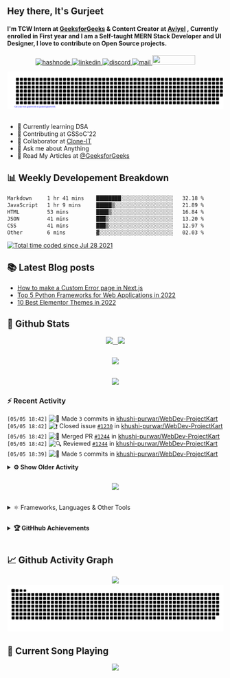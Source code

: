 ## Hey there, It's Gurjeet
#### I'm TCW Intern at [GeeksforGeeks](https://www.geeksforgeeks.org/) & Content Creator at [Aviyel](https://aviyel.com/discussions) , Currently enrolled in First year and I am a Self-taught MERN Stack Developer and UI Designer, I love to contribute on Open Source projects. 

<p align="center">
    <a href="https://gurjeet.hashnode.dev/" target="_blank">
    <img src="https://img.shields.io/badge/@gurjeetsingh-5C87FE?style=for-the-badge&logo=hashnode&logoColor=white" width="130" height="22" alt="hashnode">
    <a href="https://www.linkedin.com/in/gurjeet-singh-virdee-25a476199/" target="_blank">
    <img src="https://img.shields.io/badge/Gurjeet%20Singh%20Virdee-1976D2?style=for-the-badge&logo=linkedin&logoColor=white" width="150" height="22" alt="linkedin">
    <a href="https://discordapp.com/users/916597112882495510" target="_blank">
    <img src="https://img.shields.io/badge/@Guri-5865F2?style=for-the-badge&logo=discord&logoColor=white" width="80" height="22" alt="discord">
    <a href="https://leetcode.com/gurjeetsinghvirdee/" target="_blank">
    <img src="https://img.shields.io/badge/@gurjeetsinghvirdee-FFA116?style=for-the-badge&logo=leetcode&logoColor=white" width="150" height="22" alt="mail">
    <a href = "mailto: gurjeetsinghvirdee@gmail.com" target="_blank"><img src="https://img.shields.io/badge/Say, Hello-D74E43?style=for-the-badge&logo=gmail&logoColor=white" width="100" height="22"></a>
 </p>
 
<p align="center">
    <img src="https://github.com/gurjeetsinghvirdee/gurjeetsinghvirdee/blob/main/gitartwork.svg" />
</p>    
   
 
##         
        
<ul align="left">
  <li> 🏫 Currently learning DSA </li>
  <li> 💜 Contributing at GSSoC'22 </li>
  <li> 🤝 Collaborator at <a href="https://github.com/Rayman-Sodhi/Clone-IT"> Clone-IT </a></li>
  <li> 💬 Ask me about Anything </li>
  <li> 📕 Read My Articles at 
   <a href="https://auth.geeksforgeeks.org/user/gurjeetsinghvirdee/articles" target="_blank">@GeeksforGeeks</a>
 </li>
</ul>  
        
##        
  
## 📊 Weekly Developement Breakdown
  
<!--START_SECTION:waka-->

```text
Markdown     1 hr 41 mins    ████████░░░░░░░░░░░░░░░░░   32.18 %
JavaScript   1 hr 9 mins     █████▒░░░░░░░░░░░░░░░░░░░   21.89 %
HTML         53 mins         ████▒░░░░░░░░░░░░░░░░░░░░   16.84 %
JSON         41 mins         ███▒░░░░░░░░░░░░░░░░░░░░░   13.20 %
CSS          41 mins         ███▒░░░░░░░░░░░░░░░░░░░░░   12.97 %
Other        6 mins          ▓░░░░░░░░░░░░░░░░░░░░░░░░   02.03 %
```

<!--END_SECTION:waka--> 

<a href="https://wakatime.com/@ff7098eb-56b3-4619-bbbb-86aad0fce365"><img src="https://wakatime.com/badge/user/ff7098eb-56b3-4619-bbbb-86aad0fce365.svg?style=for-the-badge" alt="Total time coded since Jul 28 2021" /></a>
  
    
## 📚 Latest Blog posts
<!-- BLOG-POST-LIST:START -->
- [How to make a Custom Error page in Next.js](https://gurjeet.hashnode.dev/how-to-make-a-custom-error-page-in-nextjs)
- [Top 5 Python Frameworks for Web Applications in 2022](https://gurjeet.hashnode.dev/top-5-python-frameworks-for-web-applications-in-2022)
- [10 Best Elementor Themes in 2022](https://gurjeet.hashnode.dev/10-best-elementor-themes-in-2022)
<!-- BLOG-POST-LIST:END -->  
  
##
        
## 💫 Github Stats
        
<div align="center">
 <a href="https://github-readme-streak-stats.herokuapp.com/?user=gurjeetsinghvirdee&theme=synthwave" target="_blank">
   <img width="45%" src="https://github-readme-streak-stats.herokuapp.com/?user=gurjeetsinghvirdee&theme=synthwave" /> &nbsp;
 </a>
    
 <a href="https://github-readme-stats.vercel.app/api?username=gurjeetsinghvirdee&show_icons=true&theme=synthwave&include_all_commits=true" target="_blank">
  <img width="45%" src="https://github-readme-stats.vercel.app/api?username=gurjeetsinghvirdee&show_icons=true&theme=synthwave&include_all_commits=true" />
 </a>
</div>      
  
##
        
<div align="center">
   <a href="https://github-readme-stats.vercel.app/api/top-langs/?username=gurjeetsinghvirdee&layout=compact&hide=html&theme=synthwave" target="_blank">
       <img width="43%" src="https://github-readme-stats.vercel.app/api/top-langs/?username=gurjeetsinghvirdee&layout=compact&&theme=synthwave" />  
   </a> 
</div>   

##        
  
<p align="center">
  <img src="https://github-profile-summary-cards.vercel.app/api/cards/profile-details?username=gurjeetsinghvirdee&theme=dracula&hide_border=true" />
</p>
        
### ⚡ Recent Activity     
        
<!--START_SECTION:activity-->  
`[05/05 18:42]` <img alt="📝" src="https://github.com/cheesits456/github-activity-readme/raw/master/icons/commit.png" align="top" height="18"> Made `3` commits in [khushi-purwar/WebDev-ProjectKart](https://github.com/khushi-purwar/WebDev-ProjectKart)  
`[05/05 18:42]` <img alt="❗️" src="https://github.com/cheesits456/github-activity-readme/raw/master/icons/issue.png" align="top" height="18"> Closed issue [`#1230`](https://github.com//khushi-purwar/WebDev-ProjectKart/issues/1230 'POLL UI ') in [khushi-purwar/WebDev-ProjectKart](https://github.com/khushi-purwar/WebDev-ProjectKart)  
`[05/05 18:42]` <img alt="🎉" src="https://github.com/cheesits456/github-activity-readme/raw/master/icons/merge.png" align="top" height="18"> Merged PR [`#1244`](https://github.com//khushi-purwar/WebDev-ProjectKart/pull/1244 'Poll UI') in [khushi-purwar/WebDev-ProjectKart](https://github.com/khushi-purwar/WebDev-ProjectKart)  
`[05/05 18:42]` <img alt="🔍" src="https://github.com/cheesits456/github-activity-readme/raw/master/icons/review.png" align="top" height="18"> Reviewed [`#1244`](https://github.com//khushi-purwar/WebDev-ProjectKart/pull/1244 'Poll UI') in [khushi-purwar/WebDev-ProjectKart](https://github.com/khushi-purwar/WebDev-ProjectKart)  
`[05/05 18:39]` <img alt="📝" src="https://github.com/cheesits456/github-activity-readme/raw/master/icons/commit.png" align="top" height="18"> Made `5` commits in [khushi-purwar/WebDev-ProjectKart](https://github.com/khushi-purwar/WebDev-ProjectKart)  

<details><summary><b> ⚙️ Show Older Activity</b></summary>

`[05/05 18:39]` <img alt="🎉" src="https://github.com/cheesits456/github-activity-readme/raw/master/icons/merge.png" align="top" height="18"> Merged PR [`#1242`](https://github.com//khushi-purwar/WebDev-ProjectKart/pull/1242 'Issue #1202 resolved: Alarm App') in [khushi-purwar/WebDev-ProjectKart](https://github.com/khushi-purwar/WebDev-ProjectKart)  
`[05/05 18:39]` <img alt="❗️" src="https://github.com/cheesits456/github-activity-readme/raw/master/icons/issue.png" align="top" height="18"> Closed issue [`#1202`](https://github.com//khushi-purwar/WebDev-ProjectKart/issues/1202 'Making Alarm app') in [khushi-purwar/WebDev-ProjectKart](https://github.com/khushi-purwar/WebDev-ProjectKart)  
`[05/05 18:37]` <img alt="🔍" src="https://github.com/cheesits456/github-activity-readme/raw/master/icons/review.png" align="top" height="18"> Reviewed [`#1242`](https://github.com//khushi-purwar/WebDev-ProjectKart/pull/1242 'Issue #1202 resolved: Alarm App') in [khushi-purwar/WebDev-ProjectKart](https://github.com/khushi-purwar/WebDev-ProjectKart)  
`[05/05 18:36]` <img alt="🗣" src="https://github.com/cheesits456/github-activity-readme/raw/master/icons/comment.png" align="top" height="18"> Commented on [`#1243`](https://github.com//khushi-purwar/WebDev-ProjectKart/issues/1243 'AI face detection') in [khushi-purwar/WebDev-ProjectKart](https://github.com/khushi-purwar/WebDev-ProjectKart)  
`[05/05 18:19]` <img alt="🗣" src="https://github.com/cheesits456/github-activity-readme/raw/master/icons/comment.png" align="top" height="18"> Commented on [`#224`](https://github.com//Rayman-Sodhi/Clone-IT/issues/224 'Add 2048 game') in [Rayman-Sodhi/Clone-IT](https://github.com/Rayman-Sodhi/Clone-IT)  
`[05/05 17:47]` <img alt="🗣" src="https://github.com/cheesits456/github-activity-readme/raw/master/icons/comment.png" align="top" height="18"> Commented on [`#273`](https://github.com//surajm-333/Ace-The-FrontEnd/issues/273 'Add 2048 game') in [surajm-333/Ace-The-FrontEnd](https://github.com/surajm-333/Ace-The-FrontEnd)  
`[05/05 17:44]` <img alt="🗣" src="https://github.com/cheesits456/github-activity-readme/raw/master/icons/comment.png" align="top" height="18"> Commented on [`#917`](https://github.com//khushi-purwar/WebDev-ProjectKart/issues/917 'Add Whatsapp Clone') in [khushi-purwar/WebDev-ProjectKart](https://github.com/khushi-purwar/WebDev-ProjectKart)  
`[05/05 17:36]` <img alt="❗️" src="https://github.com/cheesits456/github-activity-readme/raw/master/icons/issue.png" align="top" height="18"> Closed issue [`#1241`](https://github.com//khushi-purwar/WebDev-ProjectKart/issues/1241 'GITHUB CLONE') in [khushi-purwar/WebDev-ProjectKart](https://github.com/khushi-purwar/WebDev-ProjectKart)  
`[05/05 17:36]` <img alt="🗣" src="https://github.com/cheesits456/github-activity-readme/raw/master/icons/comment.png" align="top" height="18"> Commented on [`#1241`](https://github.com//khushi-purwar/WebDev-ProjectKart/issues/1241 'GITHUB CLONE') in [khushi-purwar/WebDev-ProjectKart](https://github.com/khushi-purwar/WebDev-ProjectKart)  
`[05/05 17:34]` <img alt="🗣" src="https://github.com/cheesits456/github-activity-readme/raw/master/icons/comment.png" align="top" height="18"> Commented on [`#1237`](https://github.com//khushi-purwar/WebDev-ProjectKart/issues/1237 'Netflix Clone') in [khushi-purwar/WebDev-ProjectKart](https://github.com/khushi-purwar/WebDev-ProjectKart)  
`[05/05 17:31]` <img alt="🗣" src="https://github.com/cheesits456/github-activity-readme/raw/master/icons/comment.png" align="top" height="18"> Commented on [`#1239`](https://github.com//khushi-purwar/WebDev-ProjectKart/issues/1239 'To Do App') in [khushi-purwar/WebDev-ProjectKart](https://github.com/khushi-purwar/WebDev-ProjectKart)  
`[05/05 17:30]` <img alt="❗️" src="https://github.com/cheesits456/github-activity-readme/raw/master/icons/issue.png" align="top" height="18"> Closed issue [`#453`](https://github.com//khushi-purwar/WebDev-ProjectKart/issues/453 'Add an To-Do App') in [khushi-purwar/WebDev-ProjectKart](https://github.com/khushi-purwar/WebDev-ProjectKart)  
`[05/05 17:30]` <img alt="🎉" src="https://github.com/cheesits456/github-activity-readme/raw/master/icons/merge.png" align="top" height="18"> Merged PR [`#1239`](https://github.com//khushi-purwar/WebDev-ProjectKart/pull/1239 'To Do App') in [khushi-purwar/WebDev-ProjectKart](https://github.com/khushi-purwar/WebDev-ProjectKart)  
`[05/05 17:30]` <img alt="📝" src="https://github.com/cheesits456/github-activity-readme/raw/master/icons/commit.png" align="top" height="18"> Made `6` commits in [khushi-purwar/WebDev-ProjectKart](https://github.com/khushi-purwar/WebDev-ProjectKart)  
`[05/05 17:25]` <img alt="🔍" src="https://github.com/cheesits456/github-activity-readme/raw/master/icons/review.png" align="top" height="18"> Reviewed [`#1239`](https://github.com//khushi-purwar/WebDev-ProjectKart/pull/1239 'To Do App') in [khushi-purwar/WebDev-ProjectKart](https://github.com/khushi-purwar/WebDev-ProjectKart)  
`[05/05 17:17]` <img alt="🗣" src="https://github.com/cheesits456/github-activity-readme/raw/master/icons/comment.png" align="top" height="18"> Commented on [`#14`](https://github.com//KaizenGirl1111/GSGrihSangini/issues/14 'Host and integrate a chatbot to the current home page ') in [KaizenGirl1111/GSGrihSangini](https://github.com/KaizenGirl1111/GSGrihSangini)  
`[05/05 17:03]` <img alt="📝" src="https://github.com/cheesits456/github-activity-readme/raw/master/icons/commit.png" align="top" height="18"> Made `2` commits in [khushi-purwar/WebDev-ProjectKart](https://github.com/khushi-purwar/WebDev-ProjectKart)  
`[05/05 17:03]` <img alt="🎉" src="https://github.com/cheesits456/github-activity-readme/raw/master/icons/merge.png" align="top" height="18"> Merged PR [`#1240`](https://github.com//khushi-purwar/WebDev-ProjectKart/pull/1240 'portfolio template 2.0') in [khushi-purwar/WebDev-ProjectKart](https://github.com/khushi-purwar/WebDev-ProjectKart)  
`[05/05 17:02]` <img alt="🔍" src="https://github.com/cheesits456/github-activity-readme/raw/master/icons/review.png" align="top" height="18"> Reviewed [`#1240`](https://github.com//khushi-purwar/WebDev-ProjectKart/pull/1240 'portfolio template 2.0') in [khushi-purwar/WebDev-ProjectKart](https://github.com/khushi-purwar/WebDev-ProjectKart)  
`[05/05 16:59]` <img alt="🔍" src="https://github.com/cheesits456/github-activity-readme/raw/master/icons/review.png" align="top" height="18"> Reviewed [`#1239`](https://github.com//khushi-purwar/WebDev-ProjectKart/pull/1239 'To Do App') in [khushi-purwar/WebDev-ProjectKart](https://github.com/khushi-purwar/WebDev-ProjectKart)  
`[05/05 16:46]` <img alt="📝" src="https://github.com/cheesits456/github-activity-readme/raw/master/icons/commit.png" align="top" height="18"> Made `5` commits in [khushi-purwar/WebDev-ProjectKart](https://github.com/khushi-purwar/WebDev-ProjectKart)  
`[05/05 16:46]` <img alt="🎉" src="https://github.com/cheesits456/github-activity-readme/raw/master/icons/merge.png" align="top" height="18"> Merged PR [`#1238`](https://github.com//khushi-purwar/WebDev-ProjectKart/pull/1238 'Added String Anagram Checker') in [khushi-purwar/WebDev-ProjectKart](https://github.com/khushi-purwar/WebDev-ProjectKart)  
`[05/05 16:46]` <img alt="❗️" src="https://github.com/cheesits456/github-activity-readme/raw/master/icons/issue.png" align="top" height="18"> Closed issue [`#993`](https://github.com//khushi-purwar/WebDev-ProjectKart/issues/993 'Adding String Anagram Checker') in [khushi-purwar/WebDev-ProjectKart](https://github.com/khushi-purwar/WebDev-ProjectKart)  
`[05/05 16:45]` <img alt="🔍" src="https://github.com/cheesits456/github-activity-readme/raw/master/icons/review.png" align="top" height="18"> Reviewed [`#1238`](https://github.com//khushi-purwar/WebDev-ProjectKart/pull/1238 'Added String Anagram Checker') in [khushi-purwar/WebDev-ProjectKart](https://github.com/khushi-purwar/WebDev-ProjectKart)  
`[05/05 16:43]` <img alt="❗️" src="https://github.com/cheesits456/github-activity-readme/raw/master/icons/issue.png" align="top" height="18"> Closed issue [`#1233`](https://github.com//khushi-purwar/WebDev-ProjectKart/issues/1233 'VegeShop website') in [khushi-purwar/WebDev-ProjectKart](https://github.com/khushi-purwar/WebDev-ProjectKart)  
`[05/05 16:43]` <img alt="🎉" src="https://github.com/cheesits456/github-activity-readme/raw/master/icons/merge.png" align="top" height="18"> Merged PR [`#1236`](https://github.com//khushi-purwar/WebDev-ProjectKart/pull/1236 'vege shop web using react js') in [khushi-purwar/WebDev-ProjectKart](https://github.com/khushi-purwar/WebDev-ProjectKart)  
`[05/05 16:43]` <img alt="📝" src="https://github.com/cheesits456/github-activity-readme/raw/master/icons/commit.png" align="top" height="18"> Made `2` commits in [khushi-purwar/WebDev-ProjectKart](https://github.com/khushi-purwar/WebDev-ProjectKart)  
`[05/05 16:42]` <img alt="🔍" src="https://github.com/cheesits456/github-activity-readme/raw/master/icons/review.png" align="top" height="18"> Reviewed [`#1236`](https://github.com//khushi-purwar/WebDev-ProjectKart/pull/1236 'vege shop web using react js') in [khushi-purwar/WebDev-ProjectKart](https://github.com/khushi-purwar/WebDev-ProjectKart)  
`[05/05 16:42]` <img alt="❗️" src="https://github.com/cheesits456/github-activity-readme/raw/master/icons/issue.png" align="top" height="18"> Closed issue [`#1138`](https://github.com//khushi-purwar/WebDev-ProjectKart/issues/1138 'Notes App') in [khushi-purwar/WebDev-ProjectKart](https://github.com/khushi-purwar/WebDev-ProjectKart)  
`[05/05 16:41]` <img alt="🎉" src="https://github.com/cheesits456/github-activity-readme/raw/master/icons/merge.png" align="top" height="18"> Merged PR [`#1231`](https://github.com//khushi-purwar/WebDev-ProjectKart/pull/1231 'Advanced Notes App') in [khushi-purwar/WebDev-ProjectKart](https://github.com/khushi-purwar/WebDev-ProjectKart)  
`[05/05 16:41]` <img alt="📝" src="https://github.com/cheesits456/github-activity-readme/raw/master/icons/commit.png" align="top" height="18"> Made `3` commits in [khushi-purwar/WebDev-ProjectKart](https://github.com/khushi-purwar/WebDev-ProjectKart)  
`[05/05 16:41]` <img alt="🔍" src="https://github.com/cheesits456/github-activity-readme/raw/master/icons/review.png" align="top" height="18"> Reviewed [`#1231`](https://github.com//khushi-purwar/WebDev-ProjectKart/pull/1231 'Advanced Notes App') in [khushi-purwar/WebDev-ProjectKart](https://github.com/khushi-purwar/WebDev-ProjectKart)  
`[05/05 16:40]` <img alt="❗️" src="https://github.com/cheesits456/github-activity-readme/raw/master/icons/issue.png" align="top" height="18"> Closed issue [`#1142`](https://github.com//khushi-purwar/WebDev-ProjectKart/issues/1142 'Card Game') in [khushi-purwar/WebDev-ProjectKart](https://github.com/khushi-purwar/WebDev-ProjectKart)  
`[05/05 16:40]` <img alt="🎉" src="https://github.com/cheesits456/github-activity-readme/raw/master/icons/merge.png" align="top" height="18"> Merged PR [`#1229`](https://github.com//khushi-purwar/WebDev-ProjectKart/pull/1229 'Card Game') in [khushi-purwar/WebDev-ProjectKart](https://github.com/khushi-purwar/WebDev-ProjectKart)  
`[05/05 16:40]` <img alt="📝" src="https://github.com/cheesits456/github-activity-readme/raw/master/icons/commit.png" align="top" height="18"> Made `3` commits in [khushi-purwar/WebDev-ProjectKart](https://github.com/khushi-purwar/WebDev-ProjectKart)  
`[05/05 16:40]` <img alt="🔍" src="https://github.com/cheesits456/github-activity-readme/raw/master/icons/review.png" align="top" height="18"> Reviewed [`#1229`](https://github.com//khushi-purwar/WebDev-ProjectKart/pull/1229 'Card Game') in [khushi-purwar/WebDev-ProjectKart](https://github.com/khushi-purwar/WebDev-ProjectKart)  
`[05/05 16:36]` <img alt="🗣" src="https://github.com/cheesits456/github-activity-readme/raw/master/icons/comment.png" align="top" height="18"> Commented on [`#1235`](https://github.com//khushi-purwar/WebDev-ProjectKart/issues/1235 'Netflix Clone') in [khushi-purwar/WebDev-ProjectKart](https://github.com/khushi-purwar/WebDev-ProjectKart)  
`[05/05 16:30]` <img alt="📝" src="https://github.com/cheesits456/github-activity-readme/raw/master/icons/commit.png" align="top" height="18"> Made `1` commit in [gurjeetsinghvirdee/WebDev-ProjectKart](https://github.com/gurjeetsinghvirdee/WebDev-ProjectKart)  
`[05/05 16:28]` <img alt="✅" src="https://github.com/cheesits456/github-activity-readme/raw/master/icons/pr-open.png" align="top" height="18"> Opened PR [`#1237`](https://github.com//khushi-purwar/WebDev-ProjectKart/pull/1237 'Netflix Clone') in [khushi-purwar/WebDev-ProjectKart](https://github.com/khushi-purwar/WebDev-ProjectKart)  
`[05/05 16:24]` <img alt="🗣" src="https://github.com/cheesits456/github-activity-readme/raw/master/icons/comment.png" align="top" height="18"> Commented on [`#1235`](https://github.com//khushi-purwar/WebDev-ProjectKart/issues/1235 'Netflix Clone') in [khushi-purwar/WebDev-ProjectKart](https://github.com/khushi-purwar/WebDev-ProjectKart)  
`[05/05 16:16]` <img alt="📝" src="https://github.com/cheesits456/github-activity-readme/raw/master/icons/commit.png" align="top" height="18"> Made `2` commits in [Rayman-Sodhi/Clone-IT](https://github.com/Rayman-Sodhi/Clone-IT)  
`[05/05 16:16]` <img alt="🎉" src="https://github.com/cheesits456/github-activity-readme/raw/master/icons/merge.png" align="top" height="18"> Merged PR [`#440`](https://github.com//Rayman-Sodhi/Clone-IT/pull/440 'Wordle description changed') in [Rayman-Sodhi/Clone-IT](https://github.com/Rayman-Sodhi/Clone-IT)  
`[05/05 16:16]` <img alt="❗️" src="https://github.com/cheesits456/github-activity-readme/raw/master/icons/issue.png" align="top" height="18"> Closed issue [`#439`](https://github.com//Rayman-Sodhi/Clone-IT/issues/439 'Wrong description of Wordle Clone ') in [Rayman-Sodhi/Clone-IT](https://github.com/Rayman-Sodhi/Clone-IT)  
`[05/05 16:16]` <img alt="🔍" src="https://github.com/cheesits456/github-activity-readme/raw/master/icons/review.png" align="top" height="18"> Reviewed [`#440`](https://github.com//Rayman-Sodhi/Clone-IT/pull/440 'Wordle description changed') in [Rayman-Sodhi/Clone-IT](https://github.com/Rayman-Sodhi/Clone-IT)  
`[05/05 16:10]` <img alt="📂" src="https://github.com/cheesits456/github-activity-readme/raw/master/icons/create-branch.png" align="top" height="18"> Created branch [`flix`](https://github.com/gurjeetsinghvirdee/WebDev-ProjectKart/tree/flix) in [gurjeetsinghvirdee/WebDev-ProjectKart](https://github.com/gurjeetsinghvirdee/WebDev-ProjectKart)  
`[05/05 16:04]` <img alt="📝" src="https://github.com/cheesits456/github-activity-readme/raw/master/icons/commit.png" align="top" height="18"> Made `3` commits in [gurjeetsinghvirdee/WebDev-ProjectKart](https://github.com/gurjeetsinghvirdee/WebDev-ProjectKart)  
`[05/05 16:00]` <img alt="❗️" src="https://github.com/cheesits456/github-activity-readme/raw/master/icons/issue.png" align="top" height="18"> Closed issue [`#1219`](https://github.com//khushi-purwar/WebDev-ProjectKart/issues/1219 'Quizz app using react js and api') in [khushi-purwar/WebDev-ProjectKart](https://github.com/khushi-purwar/WebDev-ProjectKart)  
`[05/05 16:00]` <img alt="📝" src="https://github.com/cheesits456/github-activity-readme/raw/master/icons/commit.png" align="top" height="18"> Made `3` commits in [khushi-purwar/WebDev-ProjectKart](https://github.com/khushi-purwar/WebDev-ProjectKart)  
`[05/05 16:00]` <img alt="🎉" src="https://github.com/cheesits456/github-activity-readme/raw/master/icons/merge.png" align="top" height="18"> Merged PR [`#1226`](https://github.com//khushi-purwar/WebDev-ProjectKart/pull/1226 'quiz app using reactjs and trivi api') in [khushi-purwar/WebDev-ProjectKart](https://github.com/khushi-purwar/WebDev-ProjectKart)  
`[05/05 15:59]` <img alt="🔍" src="https://github.com/cheesits456/github-activity-readme/raw/master/icons/review.png" align="top" height="18"> Reviewed [`#1226`](https://github.com//khushi-purwar/WebDev-ProjectKart/pull/1226 'quiz app using reactjs and trivi api') in [khushi-purwar/WebDev-ProjectKart](https://github.com/khushi-purwar/WebDev-ProjectKart)  
`[05/05 15:58]` <img alt="❗️" src="https://github.com/cheesits456/github-activity-readme/raw/master/icons/issue.png" align="top" height="18"> Opened issue [`#1235`](https://github.com//khushi-purwar/WebDev-ProjectKart/issues/1235 'Netflix Clone') in [khushi-purwar/WebDev-ProjectKart](https://github.com/khushi-purwar/WebDev-ProjectKart)  
`[05/05 15:51]` <img alt="📝" src="https://github.com/cheesits456/github-activity-readme/raw/master/icons/commit.png" align="top" height="18"> Made `39` commits in [gurjeetsinghvirdee/WebDev-ProjectKart](https://github.com/gurjeetsinghvirdee/WebDev-ProjectKart)  
`[05/05 15:49]` <img alt="🗣" src="https://github.com/cheesits456/github-activity-readme/raw/master/icons/comment.png" align="top" height="18"> Commented on [`#1230`](https://github.com//khushi-purwar/WebDev-ProjectKart/issues/1230 'POLL UI ') in [khushi-purwar/WebDev-ProjectKart](https://github.com/khushi-purwar/WebDev-ProjectKart)  
`[05/05 15:48]` <img alt="🗣" src="https://github.com/cheesits456/github-activity-readme/raw/master/icons/comment.png" align="top" height="18"> Commented on [`#1226`](https://github.com//khushi-purwar/WebDev-ProjectKart/issues/1226 'quiz app using reactjs and trivi api') in [khushi-purwar/WebDev-ProjectKart](https://github.com/khushi-purwar/WebDev-ProjectKart)  
`[05/05 15:45]` <img alt="🗣" src="https://github.com/cheesits456/github-activity-readme/raw/master/icons/comment.png" align="top" height="18"> Commented on [`#1226`](https://github.com//khushi-purwar/WebDev-ProjectKart/issues/1226 'quiz app using reactjs and trivi api') in [khushi-purwar/WebDev-ProjectKart](https://github.com/khushi-purwar/WebDev-ProjectKart)  
`[05/05 15:40]` <img alt="🔍" src="https://github.com/cheesits456/github-activity-readme/raw/master/icons/review.png" align="top" height="18"> Reviewed [`#1224`](https://github.com//khushi-purwar/WebDev-ProjectKart/pull/1224 'Added Virtual Keyboard ') in [khushi-purwar/WebDev-ProjectKart](https://github.com/khushi-purwar/WebDev-ProjectKart)  
`[05/05 15:38]` <img alt="🔍" src="https://github.com/cheesits456/github-activity-readme/raw/master/icons/review.png" align="top" height="18"> Reviewed [`#1226`](https://github.com//khushi-purwar/WebDev-ProjectKart/pull/1226 'quiz app using reactjs and trivi api') in [khushi-purwar/WebDev-ProjectKart](https://github.com/khushi-purwar/WebDev-ProjectKart)  
`[05/05 07:56]` <img alt="🍴" src="https://github.com/cheesits456/github-activity-readme/raw/master/icons/fork.png" align="top" height="18"> Forked [girlscript/gssoc-website-new](https://github.com/girlscript/gssoc-website-new) to [gurjeetsinghvirdee/gssoc-website-new](https://github.com/gurjeetsinghvirdee/gssoc-website-new)  
`[05/05 07:53]` <img alt="📝" src="https://github.com/cheesits456/github-activity-readme/raw/master/icons/commit.png" align="top" height="18"> Made `2` commits in [Rayman-Sodhi/Clone-IT](https://github.com/Rayman-Sodhi/Clone-IT)  
`[05/05 07:53]` <img alt="🎉" src="https://github.com/cheesits456/github-activity-readme/raw/master/icons/merge.png" align="top" height="18"> Merged PR [`#437`](https://github.com//Rayman-Sodhi/Clone-IT/pull/437 'CNN clone') in [Rayman-Sodhi/Clone-IT](https://github.com/Rayman-Sodhi/Clone-IT)  
`[05/05 07:53]` <img alt="🔍" src="https://github.com/cheesits456/github-activity-readme/raw/master/icons/review.png" align="top" height="18"> Reviewed [`#437`](https://github.com//Rayman-Sodhi/Clone-IT/pull/437 'CNN clone') in [Rayman-Sodhi/Clone-IT](https://github.com/Rayman-Sodhi/Clone-IT)  
`[05/05 07:50]` <img alt="📝" src="https://github.com/cheesits456/github-activity-readme/raw/master/icons/commit.png" align="top" height="18"> Made `1000` commits in [gurjeetsinghvirdee/GitHubGraduation-2022](https://github.com/gurjeetsinghvirdee/GitHubGraduation-2022)  
`[05/05 06:26]` <img alt="❗️" src="https://github.com/cheesits456/github-activity-readme/raw/master/icons/issue.png" align="top" height="18"> Closed issue [`#457`](https://github.com//khushi-purwar/WebDev-ProjectKart/issues/457 'Create BBC News Clone') in [khushi-purwar/WebDev-ProjectKart](https://github.com/khushi-purwar/WebDev-ProjectKart)  
`[05/05 06:26]` <img alt="❗️" src="https://github.com/cheesits456/github-activity-readme/raw/master/icons/issue.png" align="top" height="18"> Closed issue [`#531`](https://github.com//khushi-purwar/WebDev-ProjectKart/issues/531 'I want to add a personal portfolio website using reactjs') in [khushi-purwar/WebDev-ProjectKart](https://github.com/khushi-purwar/WebDev-ProjectKart)  
`[05/05 06:26]` <img alt="❗️" src="https://github.com/cheesits456/github-activity-readme/raw/master/icons/issue.png" align="top" height="18"> Closed issue [`#604`](https://github.com//khushi-purwar/WebDev-ProjectKart/issues/604 'Adding a Parallax Webpage') in [khushi-purwar/WebDev-ProjectKart](https://github.com/khushi-purwar/WebDev-ProjectKart)  
`[05/05 06:26]` <img alt="❗️" src="https://github.com/cheesits456/github-activity-readme/raw/master/icons/issue.png" align="top" height="18"> Closed issue [`#653`](https://github.com//khushi-purwar/WebDev-ProjectKart/issues/653 'Add Personal portfolio website using reactjs') in [khushi-purwar/WebDev-ProjectKart](https://github.com/khushi-purwar/WebDev-ProjectKart)  
`[05/05 06:26]` <img alt="❗️" src="https://github.com/cheesits456/github-activity-readme/raw/master/icons/issue.png" align="top" height="18"> Closed issue [`#668`](https://github.com//khushi-purwar/WebDev-ProjectKart/issues/668 'Adding Chrome T-Rex Game') in [khushi-purwar/WebDev-ProjectKart](https://github.com/khushi-purwar/WebDev-ProjectKart)  
`[05/05 06:26]` <img alt="❗️" src="https://github.com/cheesits456/github-activity-readme/raw/master/icons/issue.png" align="top" height="18"> Closed issue [`#691`](https://github.com//khushi-purwar/WebDev-ProjectKart/issues/691 'Adding an Arrow Swipe Game') in [khushi-purwar/WebDev-ProjectKart](https://github.com/khushi-purwar/WebDev-ProjectKart)  
`[05/05 06:25]` <img alt="❗️" src="https://github.com/cheesits456/github-activity-readme/raw/master/icons/issue.png" align="top" height="18"> Closed issue [`#705`](https://github.com//khushi-purwar/WebDev-ProjectKart/issues/705 'Adding Airbnb Website Clone') in [khushi-purwar/WebDev-ProjectKart](https://github.com/khushi-purwar/WebDev-ProjectKart)  
`[05/05 06:25]` <img alt="❗️" src="https://github.com/cheesits456/github-activity-readme/raw/master/icons/issue.png" align="top" height="18"> Closed issue [`#243`](https://github.com//khushi-purwar/WebDev-ProjectKart/issues/243 'Flappy bird game') in [khushi-purwar/WebDev-ProjectKart](https://github.com/khushi-purwar/WebDev-ProjectKart)  
`[05/05 06:25]` <img alt="❗️" src="https://github.com/cheesits456/github-activity-readme/raw/master/icons/issue.png" align="top" height="18"> Closed issue [`#235`](https://github.com//khushi-purwar/WebDev-ProjectKart/issues/235 'The link to repo is broken') in [khushi-purwar/WebDev-ProjectKart](https://github.com/khushi-purwar/WebDev-ProjectKart)  
`[05/05 06:25]` <img alt="❗️" src="https://github.com/cheesits456/github-activity-readme/raw/master/icons/issue.png" align="top" height="18"> Closed issue [`#222`](https://github.com//khushi-purwar/WebDev-ProjectKart/issues/222 'Create the Simon game.') in [khushi-purwar/WebDev-ProjectKart](https://github.com/khushi-purwar/WebDev-ProjectKart)  
`[05/05 06:25]` <img alt="❗️" src="https://github.com/cheesits456/github-activity-readme/raw/master/icons/issue.png" align="top" height="18"> Closed issue [`#220`](https://github.com//khushi-purwar/WebDev-ProjectKart/issues/220 'Testing Issue for Github Actions test') in [khushi-purwar/WebDev-ProjectKart](https://github.com/khushi-purwar/WebDev-ProjectKart)  
`[05/05 06:25]` <img alt="❗️" src="https://github.com/cheesits456/github-activity-readme/raw/master/icons/issue.png" align="top" height="18"> Closed issue [`#214`](https://github.com//khushi-purwar/WebDev-ProjectKart/issues/214 'Improve the UI of calculator') in [khushi-purwar/WebDev-ProjectKart](https://github.com/khushi-purwar/WebDev-ProjectKart)  
`[05/05 06:24]` <img alt="❗️" src="https://github.com/cheesits456/github-activity-readme/raw/master/icons/issue.png" align="top" height="18"> Closed issue [`#1168`](https://github.com//khushi-purwar/WebDev-ProjectKart/issues/1168 'Adding search bar to website') in [khushi-purwar/WebDev-ProjectKart](https://github.com/khushi-purwar/WebDev-ProjectKart)  
`[05/05 06:19]` <img alt="📝" src="https://github.com/cheesits456/github-activity-readme/raw/master/icons/commit.png" align="top" height="18"> Made `2` commits in [khushi-purwar/WebDev-ProjectKart](https://github.com/khushi-purwar/WebDev-ProjectKart)  
`[05/05 06:19]` <img alt="🎉" src="https://github.com/cheesits456/github-activity-readme/raw/master/icons/merge.png" align="top" height="18"> Merged PR [`#1220`](https://github.com//khushi-purwar/WebDev-ProjectKart/pull/1220 'feat: relaxation app added') in [khushi-purwar/WebDev-ProjectKart](https://github.com/khushi-purwar/WebDev-ProjectKart)  
`[05/05 06:19]` <img alt="❗️" src="https://github.com/cheesits456/github-activity-readme/raw/master/icons/issue.png" align="top" height="18"> Closed issue [`#1038`](https://github.com//khushi-purwar/WebDev-ProjectKart/issues/1038 'Relaxation app') in [khushi-purwar/WebDev-ProjectKart](https://github.com/khushi-purwar/WebDev-ProjectKart)  
`[05/05 06:19]` <img alt="🔍" src="https://github.com/cheesits456/github-activity-readme/raw/master/icons/review.png" align="top" height="18"> Reviewed [`#1220`](https://github.com//khushi-purwar/WebDev-ProjectKart/pull/1220 'feat: relaxation app added') in [khushi-purwar/WebDev-ProjectKart](https://github.com/khushi-purwar/WebDev-ProjectKart)  
`[05/04 20:42]` <img alt="📝" src="https://github.com/cheesits456/github-activity-readme/raw/master/icons/commit.png" align="top" height="18"> Made `9` commits in [khushi-purwar/WebDev-ProjectKart](https://github.com/khushi-purwar/WebDev-ProjectKart)  
`[05/04 20:42]` <img alt="❗️" src="https://github.com/cheesits456/github-activity-readme/raw/master/icons/issue.png" align="top" height="18"> Closed issue [`#843`](https://github.com//khushi-purwar/WebDev-ProjectKart/issues/843 'Bakery Site') in [khushi-purwar/WebDev-ProjectKart](https://github.com/khushi-purwar/WebDev-ProjectKart)  
`[05/04 20:42]` <img alt="🎉" src="https://github.com/cheesits456/github-activity-readme/raw/master/icons/merge.png" align="top" height="18"> Merged PR [`#1213`](https://github.com//khushi-purwar/WebDev-ProjectKart/pull/1213 'Bakery Site') in [khushi-purwar/WebDev-ProjectKart](https://github.com/khushi-purwar/WebDev-ProjectKart)  
`[05/04 20:38]` <img alt="📝" src="https://github.com/cheesits456/github-activity-readme/raw/master/icons/commit.png" align="top" height="18"> Made `5` commits in [khushi-purwar/WebDev-ProjectKart](https://github.com/khushi-purwar/WebDev-ProjectKart)  
`[05/04 20:38]` <img alt="❗️" src="https://github.com/cheesits456/github-activity-readme/raw/master/icons/issue.png" align="top" height="18"> Closed issue [`#1146`](https://github.com//khushi-purwar/WebDev-ProjectKart/issues/1146 'Want to Improve the ui of breakout game') in [khushi-purwar/WebDev-ProjectKart](https://github.com/khushi-purwar/WebDev-ProjectKart)  
`[05/04 20:38]` <img alt="🎉" src="https://github.com/cheesits456/github-activity-readme/raw/master/icons/merge.png" align="top" height="18"> Merged PR [`#1212`](https://github.com//khushi-purwar/WebDev-ProjectKart/pull/1212 'Breakout Game') in [khushi-purwar/WebDev-ProjectKart](https://github.com/khushi-purwar/WebDev-ProjectKart)  
`[05/04 20:38]` <img alt="🔍" src="https://github.com/cheesits456/github-activity-readme/raw/master/icons/review.png" align="top" height="18"> Reviewed [`#1212`](https://github.com//khushi-purwar/WebDev-ProjectKart/pull/1212 'Breakout Game') in [khushi-purwar/WebDev-ProjectKart](https://github.com/khushi-purwar/WebDev-ProjectKart)  
`[05/04 18:58]` <img alt="📝" src="https://github.com/cheesits456/github-activity-readme/raw/master/icons/commit.png" align="top" height="18"> Made `2` commits in [khushi-purwar/WebDev-ProjectKart](https://github.com/khushi-purwar/WebDev-ProjectKart)  
`[05/04 18:58]` <img alt="🎉" src="https://github.com/cheesits456/github-activity-readme/raw/master/icons/merge.png" align="top" height="18"> Merged PR [`#1211`](https://github.com//khushi-purwar/WebDev-ProjectKart/pull/1211 'Added Dino Game') in [khushi-purwar/WebDev-ProjectKart](https://github.com/khushi-purwar/WebDev-ProjectKart)  
`[05/04 18:58]` <img alt="❗️" src="https://github.com/cheesits456/github-activity-readme/raw/master/icons/issue.png" align="top" height="18"> Closed issue [`#1107`](https://github.com//khushi-purwar/WebDev-ProjectKart/issues/1107 'Dino-Game') in [khushi-purwar/WebDev-ProjectKart](https://github.com/khushi-purwar/WebDev-ProjectKart)  
`[05/04 18:58]` <img alt="🔍" src="https://github.com/cheesits456/github-activity-readme/raw/master/icons/review.png" align="top" height="18"> Reviewed [`#1211`](https://github.com//khushi-purwar/WebDev-ProjectKart/pull/1211 'Added Dino Game') in [khushi-purwar/WebDev-ProjectKart](https://github.com/khushi-purwar/WebDev-ProjectKart)  
`[05/04 17:54]` <img alt="📝" src="https://github.com/cheesits456/github-activity-readme/raw/master/icons/commit.png" align="top" height="18"> Made `6` commits in [khushi-purwar/WebDev-ProjectKart](https://github.com/khushi-purwar/WebDev-ProjectKart)  
`[05/04 17:54]` <img alt="🎉" src="https://github.com/cheesits456/github-activity-readme/raw/master/icons/merge.png" align="top" height="18"> Merged PR [`#1210`](https://github.com//khushi-purwar/WebDev-ProjectKart/pull/1210 'Recipes for you-The Recipe Book') in [khushi-purwar/WebDev-ProjectKart](https://github.com/khushi-purwar/WebDev-ProjectKart)  
`[05/04 17:54]` <img alt="❗️" src="https://github.com/cheesits456/github-activity-readme/raw/master/icons/issue.png" align="top" height="18"> Closed issue [`#1083`](https://github.com//khushi-purwar/WebDev-ProjectKart/issues/1083 'Recipe for you') in [khushi-purwar/WebDev-ProjectKart](https://github.com/khushi-purwar/WebDev-ProjectKart)  
`[05/04 17:54]` <img alt="🔍" src="https://github.com/cheesits456/github-activity-readme/raw/master/icons/review.png" align="top" height="18"> Reviewed [`#1210`](https://github.com//khushi-purwar/WebDev-ProjectKart/pull/1210 'Recipes for you-The Recipe Book') in [khushi-purwar/WebDev-ProjectKart](https://github.com/khushi-purwar/WebDev-ProjectKart)  
`[05/04 17:00]` <img alt="❗️" src="https://github.com/cheesits456/github-activity-readme/raw/master/icons/issue.png" align="top" height="18"> Closed issue [`#1181`](https://github.com//khushi-purwar/WebDev-ProjectKart/issues/1181 'Css Improve in #1170') in [khushi-purwar/WebDev-ProjectKart](https://github.com/khushi-purwar/WebDev-ProjectKart)  
`[05/04 17:00]` <img alt="📝" src="https://github.com/cheesits456/github-activity-readme/raw/master/icons/commit.png" align="top" height="18"> Made `3` commits in [khushi-purwar/WebDev-ProjectKart](https://github.com/khushi-purwar/WebDev-ProjectKart)  
`[05/04 17:00]` <img alt="🎉" src="https://github.com/cheesits456/github-activity-readme/raw/master/icons/merge.png" align="top" height="18"> Merged PR [`#1209`](https://github.com//khushi-purwar/WebDev-ProjectKart/pull/1209 'Update style.css') in [khushi-purwar/WebDev-ProjectKart](https://github.com/khushi-purwar/WebDev-ProjectKart)  
`[05/04 17:00]` <img alt="🔍" src="https://github.com/cheesits456/github-activity-readme/raw/master/icons/review.png" align="top" height="18"> Reviewed [`#1209`](https://github.com//khushi-purwar/WebDev-ProjectKart/pull/1209 'Update style.css') in [khushi-purwar/WebDev-ProjectKart](https://github.com/khushi-purwar/WebDev-ProjectKart)  
`[05/04 16:58]` <img alt="🗣" src="https://github.com/cheesits456/github-activity-readme/raw/master/icons/comment.png" align="top" height="18"> Commented on [`#1209`](https://github.com//khushi-purwar/WebDev-ProjectKart/issues/1209 'Update style.css') in [khushi-purwar/WebDev-ProjectKart](https://github.com/khushi-purwar/WebDev-ProjectKart)  
`[05/04 16:57]` <img alt="🗣" src="https://github.com/cheesits456/github-activity-readme/raw/master/icons/comment.png" align="top" height="18"> Commented on [`#1209`](https://github.com//khushi-purwar/WebDev-ProjectKart/issues/1209 'Update style.css') in [khushi-purwar/WebDev-ProjectKart](https://github.com/khushi-purwar/WebDev-ProjectKart)  
`[05/04 16:30]` <img alt="📝" src="https://github.com/cheesits456/github-activity-readme/raw/master/icons/commit.png" align="top" height="18"> Made `4` commits in [khushi-purwar/WebDev-ProjectKart](https://github.com/khushi-purwar/WebDev-ProjectKart)  
`[05/04 16:26]` <img alt="🎉" src="https://github.com/cheesits456/github-activity-readme/raw/master/icons/merge.png" align="top" height="18"> Merged PR [`#1205`](https://github.com//khushi-purwar/WebDev-ProjectKart/pull/1205 'Fix Badges Appearing in New Line in README.md') in [khushi-purwar/WebDev-ProjectKart](https://github.com/khushi-purwar/WebDev-ProjectKart)  
`[05/04 16:26]` <img alt="❗️" src="https://github.com/cheesits456/github-activity-readme/raw/master/icons/issue.png" align="top" height="18"> Closed issue [`#1204`](https://github.com//khushi-purwar/WebDev-ProjectKart/issues/1204 'Fix Badges Appearing in New Line in README.md') in [khushi-purwar/WebDev-ProjectKart](https://github.com/khushi-purwar/WebDev-ProjectKart)  
`[05/04 16:26]` <img alt="🔍" src="https://github.com/cheesits456/github-activity-readme/raw/master/icons/review.png" align="top" height="18"> Reviewed [`#1205`](https://github.com//khushi-purwar/WebDev-ProjectKart/pull/1205 'Fix Badges Appearing in New Line in README.md') in [khushi-purwar/WebDev-ProjectKart](https://github.com/khushi-purwar/WebDev-ProjectKart)  
`[05/04 16:25]` <img alt="📝" src="https://github.com/cheesits456/github-activity-readme/raw/master/icons/commit.png" align="top" height="18"> Made `5` commits in [khushi-purwar/WebDev-ProjectKart](https://github.com/khushi-purwar/WebDev-ProjectKart)  
`[05/04 16:25]` <img alt="🎉" src="https://github.com/cheesits456/github-activity-readme/raw/master/icons/merge.png" align="top" height="18"> Merged PR [`#1206`](https://github.com//khushi-purwar/WebDev-ProjectKart/pull/1206 'Added Fascinating Number Checker') in [khushi-purwar/WebDev-ProjectKart](https://github.com/khushi-purwar/WebDev-ProjectKart)  
`[05/04 16:25]` <img alt="❗️" src="https://github.com/cheesits456/github-activity-readme/raw/master/icons/issue.png" align="top" height="18"> Closed issue [`#1195`](https://github.com//khushi-purwar/WebDev-ProjectKart/issues/1195 'Adding Fascinating Number Checker') in [khushi-purwar/WebDev-ProjectKart](https://github.com/khushi-purwar/WebDev-ProjectKart)  
`[05/04 16:24]` <img alt="🔍" src="https://github.com/cheesits456/github-activity-readme/raw/master/icons/review.png" align="top" height="18"> Reviewed [`#1206`](https://github.com//khushi-purwar/WebDev-ProjectKart/pull/1206 'Added Fascinating Number Checker') in [khushi-purwar/WebDev-ProjectKart](https://github.com/khushi-purwar/WebDev-ProjectKart)  
`[05/04 16:23]` <img alt="📝" src="https://github.com/cheesits456/github-activity-readme/raw/master/icons/commit.png" align="top" height="18"> Made `1` commit in [gurjeetsinghvirdee/WebDev-ProjectKart](https://github.com/gurjeetsinghvirdee/WebDev-ProjectKart)  
`[05/04 16:22]` <img alt="✅" src="https://github.com/cheesits456/github-activity-readme/raw/master/icons/pr-open.png" align="top" height="18"> Opened PR [`#1208`](https://github.com//khushi-purwar/WebDev-ProjectKart/pull/1208 'Added IMDB Clone') in [khushi-purwar/WebDev-ProjectKart](https://github.com/khushi-purwar/WebDev-ProjectKart)  
`[05/04 16:17]` <img alt="📂" src="https://github.com/cheesits456/github-activity-readme/raw/master/icons/create-branch.png" align="top" height="18"> Created branch [`imdb`](https://github.com/gurjeetsinghvirdee/WebDev-ProjectKart/tree/imdb) in [gurjeetsinghvirdee/WebDev-ProjectKart](https://github.com/gurjeetsinghvirdee/WebDev-ProjectKart)  
`[05/04 16:13]` <img alt="❗️" src="https://github.com/cheesits456/github-activity-readme/raw/master/icons/issue.png" align="top" height="18"> Opened issue [`#1207`](https://github.com//khushi-purwar/WebDev-ProjectKart/issues/1207 'IMDB Clone') in [khushi-purwar/WebDev-ProjectKart](https://github.com/khushi-purwar/WebDev-ProjectKart)  
`[05/04 16:06]` <img alt="📝" src="https://github.com/cheesits456/github-activity-readme/raw/master/icons/commit.png" align="top" height="18"> Made `27` commits in [gurjeetsinghvirdee/WebDev-ProjectKart](https://github.com/gurjeetsinghvirdee/WebDev-ProjectKart)  
`[05/04 16:05]` <img alt="🎉" src="https://github.com/cheesits456/github-activity-readme/raw/master/icons/merge.png" align="top" height="18"> Merged PR [`#433`](https://github.com//Rayman-Sodhi/Clone-IT/pull/433 'Plantix Clone') in [Rayman-Sodhi/Clone-IT](https://github.com/Rayman-Sodhi/Clone-IT)  
`[05/04 16:05]` <img alt="📝" src="https://github.com/cheesits456/github-activity-readme/raw/master/icons/commit.png" align="top" height="18"> Made `4` commits in [Rayman-Sodhi/Clone-IT](https://github.com/Rayman-Sodhi/Clone-IT)  
`[05/04 16:04]` <img alt="🔍" src="https://github.com/cheesits456/github-activity-readme/raw/master/icons/review.png" align="top" height="18"> Reviewed [`#433`](https://github.com//Rayman-Sodhi/Clone-IT/pull/433 'Plantix Clone') in [Rayman-Sodhi/Clone-IT](https://github.com/Rayman-Sodhi/Clone-IT)  
`[05/04 16:03]` <img alt="📝" src="https://github.com/cheesits456/github-activity-readme/raw/master/icons/commit.png" align="top" height="18"> Made `2` commits in [khushi-purwar/WebDev-ProjectKart](https://github.com/khushi-purwar/WebDev-ProjectKart)  
`[05/04 16:03]` <img alt="🎉" src="https://github.com/cheesits456/github-activity-readme/raw/master/icons/merge.png" align="top" height="18"> Merged PR [`#1200`](https://github.com//khushi-purwar/WebDev-ProjectKart/pull/1200 'Added restuarant website') in [khushi-purwar/WebDev-ProjectKart](https://github.com/khushi-purwar/WebDev-ProjectKart)  
`[05/04 16:03]` <img alt="❗️" src="https://github.com/cheesits456/github-activity-readme/raw/master/icons/issue.png" align="top" height="18"> Closed issue [`#1163`](https://github.com//khushi-purwar/WebDev-ProjectKart/issues/1163 'Restaurant website') in [khushi-purwar/WebDev-ProjectKart](https://github.com/khushi-purwar/WebDev-ProjectKart)  
`[05/04 16:03]` <img alt="🔍" src="https://github.com/cheesits456/github-activity-readme/raw/master/icons/review.png" align="top" height="18"> Reviewed [`#1200`](https://github.com//khushi-purwar/WebDev-ProjectKart/pull/1200 'Added restuarant website') in [khushi-purwar/WebDev-ProjectKart](https://github.com/khushi-purwar/WebDev-ProjectKart)  
`[05/04 15:17]` <img alt="🗣" src="https://github.com/cheesits456/github-activity-readme/raw/master/icons/comment.png" align="top" height="18"> Commented on [`#1200`](https://github.com//khushi-purwar/WebDev-ProjectKart/issues/1200 'Added restuarant website') in [khushi-purwar/WebDev-ProjectKart](https://github.com/khushi-purwar/WebDev-ProjectKart)  
`[05/04 15:16]` <img alt="❌" src="https://github.com/cheesits456/github-activity-readme/raw/master/icons/delete.png" align="top" height="18"> Deleted `revert-779-theme` from [khushi-purwar/WebDev-ProjectKart](https://github.com/khushi-purwar/WebDev-ProjectKart)  
`[05/04 15:15]` <img alt="📝" src="https://github.com/cheesits456/github-activity-readme/raw/master/icons/commit.png" align="top" height="18"> Made `2` commits in [khushi-purwar/WebDev-ProjectKart](https://github.com/khushi-purwar/WebDev-ProjectKart)  
`[05/04 15:15]` <img alt="🎉" src="https://github.com/cheesits456/github-activity-readme/raw/master/icons/merge.png" align="top" height="18"> Merged PR [`#1203`](https://github.com//khushi-purwar/WebDev-ProjectKart/pull/1203 'Revert "Added Theme Builder"') in [khushi-purwar/WebDev-ProjectKart](https://github.com/khushi-purwar/WebDev-ProjectKart)  
`[05/04 15:15]` <img alt="✅" src="https://github.com/cheesits456/github-activity-readme/raw/master/icons/pr-open.png" align="top" height="18"> Opened PR [`#1203`](https://github.com//khushi-purwar/WebDev-ProjectKart/pull/1203 'Revert "Added Theme Builder"') in [khushi-purwar/WebDev-ProjectKart](https://github.com/khushi-purwar/WebDev-ProjectKart)  
`[05/04 15:15]` <img alt="📂" src="https://github.com/cheesits456/github-activity-readme/raw/master/icons/create-branch.png" align="top" height="18"> Created branch [`revert-779-theme`](https://github.com/khushi-purwar/WebDev-ProjectKart/tree/revert-779-theme) in [khushi-purwar/WebDev-ProjectKart](https://github.com/khushi-purwar/WebDev-ProjectKart)  
`[05/04 15:14]` <img alt="🗣" src="https://github.com/cheesits456/github-activity-readme/raw/master/icons/comment.png" align="top" height="18"> Commented on [`#1200`](https://github.com//khushi-purwar/WebDev-ProjectKart/issues/1200 'Added restuarant website') in [khushi-purwar/WebDev-ProjectKart](https://github.com/khushi-purwar/WebDev-ProjectKart)  
`[05/04 15:11]` <img alt="🗣" src="https://github.com/cheesits456/github-activity-readme/raw/master/icons/comment.png" align="top" height="18"> Commented on [`#434`](https://github.com//Rayman-Sodhi/Clone-IT/issues/434 'Weather') in [Rayman-Sodhi/Clone-IT](https://github.com/Rayman-Sodhi/Clone-IT)  
`[05/04 15:10]` <img alt="🔍" src="https://github.com/cheesits456/github-activity-readme/raw/master/icons/review.png" align="top" height="18"> Reviewed [`#434`](https://github.com//Rayman-Sodhi/Clone-IT/pull/434 'Weather') in [Rayman-Sodhi/Clone-IT](https://github.com/Rayman-Sodhi/Clone-IT)  
`[05/04 15:09]` <img alt="🔍" src="https://github.com/cheesits456/github-activity-readme/raw/master/icons/review.png" align="top" height="18"> Reviewed [`#433`](https://github.com//Rayman-Sodhi/Clone-IT/pull/433 'Plantix Clone') in [Rayman-Sodhi/Clone-IT](https://github.com/Rayman-Sodhi/Clone-IT)  
`[05/04 15:06]` <img alt="🗣" src="https://github.com/cheesits456/github-activity-readme/raw/master/icons/comment.png" align="top" height="18"> Commented on [`#435`](https://github.com//Rayman-Sodhi/Clone-IT/issues/435 '[New Issue]: CNN website ') in [Rayman-Sodhi/Clone-IT](https://github.com/Rayman-Sodhi/Clone-IT)  
`[05/04 14:56]` <img alt="❗️" src="https://github.com/cheesits456/github-activity-readme/raw/master/icons/issue.png" align="top" height="18"> Closed issue [`#851`](https://github.com//khushi-purwar/WebDev-ProjectKart/issues/851 'Adding a Personal Portfolio Template') in [khushi-purwar/WebDev-ProjectKart](https://github.com/khushi-purwar/WebDev-ProjectKart)  
`[05/04 14:56]` <img alt="📝" src="https://github.com/cheesits456/github-activity-readme/raw/master/icons/commit.png" align="top" height="18"> Made `13` commits in [khushi-purwar/WebDev-ProjectKart](https://github.com/khushi-purwar/WebDev-ProjectKart)  
`[05/04 14:56]` <img alt="🎉" src="https://github.com/cheesits456/github-activity-readme/raw/master/icons/merge.png" align="top" height="18"> Merged PR [`#1128`](https://github.com//khushi-purwar/WebDev-ProjectKart/pull/1128 'Adding a Personal Portfolio Template') in [khushi-purwar/WebDev-ProjectKart](https://github.com/khushi-purwar/WebDev-ProjectKart)  
`[05/04 14:56]` <img alt="🔍" src="https://github.com/cheesits456/github-activity-readme/raw/master/icons/review.png" align="top" height="18"> Reviewed [`#1128`](https://github.com//khushi-purwar/WebDev-ProjectKart/pull/1128 'Adding a Personal Portfolio Template') in [khushi-purwar/WebDev-ProjectKart](https://github.com/khushi-purwar/WebDev-ProjectKart)  
`[05/04 14:47]` <img alt="🗣" src="https://github.com/cheesits456/github-activity-readme/raw/master/icons/comment.png" align="top" height="18"> Commented on [`#1199`](https://github.com//khushi-purwar/WebDev-ProjectKart/issues/1199 'Add an art gallery website') in [khushi-purwar/WebDev-ProjectKart](https://github.com/khushi-purwar/WebDev-ProjectKart)  
`[05/04 14:46]` <img alt="🗣" src="https://github.com/cheesits456/github-activity-readme/raw/master/icons/comment.png" align="top" height="18"> Commented on [`#1201`](https://github.com//khushi-purwar/WebDev-ProjectKart/issues/1201 'Sound Classifier Web App') in [khushi-purwar/WebDev-ProjectKart](https://github.com/khushi-purwar/WebDev-ProjectKart)  
`[05/04 14:46]` <img alt="🗣" src="https://github.com/cheesits456/github-activity-readme/raw/master/icons/comment.png" align="top" height="18"> Commented on [`#1202`](https://github.com//khushi-purwar/WebDev-ProjectKart/issues/1202 'Making Alarm app') in [khushi-purwar/WebDev-ProjectKart](https://github.com/khushi-purwar/WebDev-ProjectKart)  
`[05/04 14:45]` <img alt="🗣" src="https://github.com/cheesits456/github-activity-readme/raw/master/icons/comment.png" align="top" height="18"> Commented on [`#1196`](https://github.com//khushi-purwar/WebDev-ProjectKart/issues/1196 'Add Finder site') in [khushi-purwar/WebDev-ProjectKart](https://github.com/khushi-purwar/WebDev-ProjectKart)  
`[05/04 14:43]` <img alt="📝" src="https://github.com/cheesits456/github-activity-readme/raw/master/icons/commit.png" align="top" height="18"> Made `3` commits in [khushi-purwar/WebDev-ProjectKart](https://github.com/khushi-purwar/WebDev-ProjectKart)  
`[05/04 14:43]` <img alt="❗️" src="https://github.com/cheesits456/github-activity-readme/raw/master/icons/issue.png" align="top" height="18"> Closed issue [`#1139`](https://github.com//khushi-purwar/WebDev-ProjectKart/issues/1139 'Let\'s Educate') in [khushi-purwar/WebDev-ProjectKart](https://github.com/khushi-purwar/WebDev-ProjectKart)  
`[05/04 14:43]` <img alt="🎉" src="https://github.com/cheesits456/github-activity-readme/raw/master/icons/merge.png" align="top" height="18"> Merged PR [`#1197`](https://github.com//khushi-purwar/WebDev-ProjectKart/pull/1197 'Let\'s Educate website (Fully Responsive)') in [khushi-purwar/WebDev-ProjectKart](https://github.com/khushi-purwar/WebDev-ProjectKart)  
`[05/04 14:43]` <img alt="🔍" src="https://github.com/cheesits456/github-activity-readme/raw/master/icons/review.png" align="top" height="18"> Reviewed [`#1197`](https://github.com//khushi-purwar/WebDev-ProjectKart/pull/1197 'Let\'s Educate website (Fully Responsive)') in [khushi-purwar/WebDev-ProjectKart](https://github.com/khushi-purwar/WebDev-ProjectKart)  
`[05/04 14:42]` <img alt="🗣" src="https://github.com/cheesits456/github-activity-readme/raw/master/icons/comment.png" align="top" height="18"> Commented on [`#1200`](https://github.com//khushi-purwar/WebDev-ProjectKart/issues/1200 'Added restuarant website') in [khushi-purwar/WebDev-ProjectKart](https://github.com/khushi-purwar/WebDev-ProjectKart)  
`[05/04 14:42]` <img alt="📝" src="https://github.com/cheesits456/github-activity-readme/raw/master/icons/commit.png" align="top" height="18"> Made `5` commits in [khushi-purwar/WebDev-ProjectKart](https://github.com/khushi-purwar/WebDev-ProjectKart)  
`[05/04 14:42]` <img alt="🎉" src="https://github.com/cheesits456/github-activity-readme/raw/master/icons/merge.png" align="top" height="18"> Merged PR [`#1105`](https://github.com//khushi-purwar/WebDev-ProjectKart/pull/1105 'Added Location Tracker') in [khushi-purwar/WebDev-ProjectKart](https://github.com/khushi-purwar/WebDev-ProjectKart)  
`[05/04 14:42]` <img alt="❗️" src="https://github.com/cheesits456/github-activity-readme/raw/master/icons/issue.png" align="top" height="18"> Closed issue [`#1093`](https://github.com//khushi-purwar/WebDev-ProjectKart/issues/1093 'Location Tracker') in [khushi-purwar/WebDev-ProjectKart](https://github.com/khushi-purwar/WebDev-ProjectKart)  
`[05/04 14:41]` <img alt="🔍" src="https://github.com/cheesits456/github-activity-readme/raw/master/icons/review.png" align="top" height="18"> Reviewed [`#1105`](https://github.com//khushi-purwar/WebDev-ProjectKart/pull/1105 'Added Location Tracker') in [khushi-purwar/WebDev-ProjectKart](https://github.com/khushi-purwar/WebDev-ProjectKart)  
`[05/04 07:32]` <img alt="📝" src="https://github.com/cheesits456/github-activity-readme/raw/master/icons/commit.png" align="top" height="18"> Made `17` commits in [gurjeetsinghvirdee/GSGrihSangini](https://github.com/gurjeetsinghvirdee/GSGrihSangini)  
`[05/04 07:30]` <img alt="📝" src="https://github.com/cheesits456/github-activity-readme/raw/master/icons/commit.png" align="top" height="18"> Made `1000` commits in [gurjeetsinghvirdee/GitHubGraduation-2022](https://github.com/gurjeetsinghvirdee/GitHubGraduation-2022)  
`[05/04 07:18]` <img alt="🗣" src="https://github.com/cheesits456/github-activity-readme/raw/master/icons/comment.png" align="top" height="18"> Commented on [`#1198`](https://github.com//khushi-purwar/WebDev-ProjectKart/issues/1198 'Add search bar') in [khushi-purwar/WebDev-ProjectKart](https://github.com/khushi-purwar/WebDev-ProjectKart)  
`[05/04 07:18]` <img alt="❗️" src="https://github.com/cheesits456/github-activity-readme/raw/master/icons/issue.png" align="top" height="18"> Closed issue [`#1198`](https://github.com//khushi-purwar/WebDev-ProjectKart/issues/1198 'Add search bar') in [khushi-purwar/WebDev-ProjectKart](https://github.com/khushi-purwar/WebDev-ProjectKart)  
`[05/04 05:02]` <img alt="❗️" src="https://github.com/cheesits456/github-activity-readme/raw/master/icons/issue.png" align="top" height="18"> Closed issue [`#1120`](https://github.com//khushi-purwar/WebDev-ProjectKart/issues/1120 'Weight Converter') in [khushi-purwar/WebDev-ProjectKart](https://github.com/khushi-purwar/WebDev-ProjectKart)  
`[05/04 05:01]` <img alt="📝" src="https://github.com/cheesits456/github-activity-readme/raw/master/icons/commit.png" align="top" height="18"> Made `2` commits in [khushi-purwar/WebDev-ProjectKart](https://github.com/khushi-purwar/WebDev-ProjectKart)  
`[05/04 05:01]` <img alt="🎉" src="https://github.com/cheesits456/github-activity-readme/raw/master/icons/merge.png" align="top" height="18"> Merged PR [`#1194`](https://github.com//khushi-purwar/WebDev-ProjectKart/pull/1194 'Adding drawing app') in [khushi-purwar/WebDev-ProjectKart](https://github.com/khushi-purwar/WebDev-ProjectKart)  
`[05/04 05:01]` <img alt="🔍" src="https://github.com/cheesits456/github-activity-readme/raw/master/icons/review.png" align="top" height="18"> Reviewed [`#1194`](https://github.com//khushi-purwar/WebDev-ProjectKart/pull/1194 'Adding drawing app') in [khushi-purwar/WebDev-ProjectKart](https://github.com/khushi-purwar/WebDev-ProjectKart)  
`[05/04 05:00]` <img alt="📝" src="https://github.com/cheesits456/github-activity-readme/raw/master/icons/commit.png" align="top" height="18"> Made `3` commits in [gurjeetsinghvirdee/WebDev-ProjectKart](https://github.com/gurjeetsinghvirdee/WebDev-ProjectKart)  
`[05/04 03:18]` <img alt="📝" src="https://github.com/cheesits456/github-activity-readme/raw/master/icons/commit.png" align="top" height="18"> Made `3` commits in [khushi-purwar/WebDev-ProjectKart](https://github.com/khushi-purwar/WebDev-ProjectKart)  
`[05/04 03:18]` <img alt="🎉" src="https://github.com/cheesits456/github-activity-readme/raw/master/icons/merge.png" align="top" height="18"> Merged PR [`#1193`](https://github.com//khushi-purwar/WebDev-ProjectKart/pull/1193 'Take A Screenshot🎥') in [khushi-purwar/WebDev-ProjectKart](https://github.com/khushi-purwar/WebDev-ProjectKart)  
`[05/04 03:18]` <img alt="❗️" src="https://github.com/cheesits456/github-activity-readme/raw/master/icons/issue.png" align="top" height="18"> Closed issue [`#1164`](https://github.com//khushi-purwar/WebDev-ProjectKart/issues/1164 'Take A Screenshot') in [khushi-purwar/WebDev-ProjectKart](https://github.com/khushi-purwar/WebDev-ProjectKart)  
`[05/04 03:17]` <img alt="🔍" src="https://github.com/cheesits456/github-activity-readme/raw/master/icons/review.png" align="top" height="18"> Reviewed [`#1193`](https://github.com//khushi-purwar/WebDev-ProjectKart/pull/1193 'Take A Screenshot🎥') in [khushi-purwar/WebDev-ProjectKart](https://github.com/khushi-purwar/WebDev-ProjectKart)  
`[05/04 01:27]` <img alt="❗️" src="https://github.com/cheesits456/github-activity-readme/raw/master/icons/issue.png" align="top" height="18"> Closed issue [`#228`](https://github.com//abhijeet007rocks8/Dev-Scripts/issues/228 'add workflows') in [abhijeet007rocks8/Dev-Scripts](https://github.com/abhijeet007rocks8/Dev-Scripts)  
`[05/03 18:47]` <img alt="📝" src="https://github.com/cheesits456/github-activity-readme/raw/master/icons/commit.png" align="top" height="18"> Made `68` commits in [gurjeetsinghvirdee/WebDev-ProjectKart](https://github.com/gurjeetsinghvirdee/WebDev-ProjectKart)  
`[05/03 18:38]` <img alt="🎉" src="https://github.com/cheesits456/github-activity-readme/raw/master/icons/merge.png" align="top" height="18"> Merged PR [`#1133`](https://github.com//khushi-purwar/WebDev-ProjectKart/pull/1133 'Added Leet code Website clone') in [khushi-purwar/WebDev-ProjectKart](https://github.com/khushi-purwar/WebDev-ProjectKart)  
`[05/03 18:38]` <img alt="🔍" src="https://github.com/cheesits456/github-activity-readme/raw/master/icons/review.png" align="top" height="18"> Reviewed [`#1133`](https://github.com//khushi-purwar/WebDev-ProjectKart/pull/1133 'Added Leet code Website clone') in [khushi-purwar/WebDev-ProjectKart](https://github.com/khushi-purwar/WebDev-ProjectKart)  
`[05/03 18:37]` <img alt="📝" src="https://github.com/cheesits456/github-activity-readme/raw/master/icons/commit.png" align="top" height="18"> Made `3` commits in [khushi-purwar/WebDev-ProjectKart](https://github.com/khushi-purwar/WebDev-ProjectKart)  
`[05/03 18:37]` <img alt="🎉" src="https://github.com/cheesits456/github-activity-readme/raw/master/icons/merge.png" align="top" height="18"> Merged PR [`#1127`](https://github.com//khushi-purwar/WebDev-ProjectKart/pull/1127 'Leap year checker') in [khushi-purwar/WebDev-ProjectKart](https://github.com/khushi-purwar/WebDev-ProjectKart)  
`[05/03 18:37]` <img alt="🔍" src="https://github.com/cheesits456/github-activity-readme/raw/master/icons/review.png" align="top" height="18"> Reviewed [`#1127`](https://github.com//khushi-purwar/WebDev-ProjectKart/pull/1127 'Leap year checker') in [khushi-purwar/WebDev-ProjectKart](https://github.com/khushi-purwar/WebDev-ProjectKart)  
`[05/03 18:37]` <img alt="📝" src="https://github.com/cheesits456/github-activity-readme/raw/master/icons/commit.png" align="top" height="18"> Made `6` commits in [khushi-purwar/WebDev-ProjectKart](https://github.com/khushi-purwar/WebDev-ProjectKart)  
`[05/03 18:37]` <img alt="🎉" src="https://github.com/cheesits456/github-activity-readme/raw/master/icons/merge.png" align="top" height="18"> Merged PR [`#1131`](https://github.com//khushi-purwar/WebDev-ProjectKart/pull/1131 'Added Happy Number Checker') in [khushi-purwar/WebDev-ProjectKart](https://github.com/khushi-purwar/WebDev-ProjectKart)  
`[05/03 18:37]` <img alt="❗️" src="https://github.com/cheesits456/github-activity-readme/raw/master/icons/issue.png" align="top" height="18"> Closed issue [`#1112`](https://github.com//khushi-purwar/WebDev-ProjectKart/issues/1112 'Adding a Happy Number Checker') in [khushi-purwar/WebDev-ProjectKart](https://github.com/khushi-purwar/WebDev-ProjectKart)  
`[05/03 18:36]` <img alt="🔍" src="https://github.com/cheesits456/github-activity-readme/raw/master/icons/review.png" align="top" height="18"> Reviewed [`#1131`](https://github.com//khushi-purwar/WebDev-ProjectKart/pull/1131 'Added Happy Number Checker') in [khushi-purwar/WebDev-ProjectKart](https://github.com/khushi-purwar/WebDev-ProjectKart)  
`[05/03 18:35]` <img alt="📝" src="https://github.com/cheesits456/github-activity-readme/raw/master/icons/commit.png" align="top" height="18"> Made `4` commits in [khushi-purwar/WebDev-ProjectKart](https://github.com/khushi-purwar/WebDev-ProjectKart)  
`[05/03 18:35]` <img alt="🎉" src="https://github.com/cheesits456/github-activity-readme/raw/master/icons/merge.png" align="top" height="18"> Merged PR [`#1160`](https://github.com//khushi-purwar/WebDev-ProjectKart/pull/1160 'Added construction agency website') in [khushi-purwar/WebDev-ProjectKart](https://github.com/khushi-purwar/WebDev-ProjectKart)  
`[05/03 18:35]` <img alt="❗️" src="https://github.com/cheesits456/github-activity-readme/raw/master/icons/issue.png" align="top" height="18"> Closed issue [`#1156`](https://github.com//khushi-purwar/WebDev-ProjectKart/issues/1156 'Construction agency website') in [khushi-purwar/WebDev-ProjectKart](https://github.com/khushi-purwar/WebDev-ProjectKart)  
`[05/03 18:34]` <img alt="🔍" src="https://github.com/cheesits456/github-activity-readme/raw/master/icons/review.png" align="top" height="18"> Reviewed [`#1160`](https://github.com//khushi-purwar/WebDev-ProjectKart/pull/1160 'Added construction agency website') in [khushi-purwar/WebDev-ProjectKart](https://github.com/khushi-purwar/WebDev-ProjectKart)  
`[05/03 18:31]` <img alt="📝" src="https://github.com/cheesits456/github-activity-readme/raw/master/icons/commit.png" align="top" height="18"> Made `3` commits in [khushi-purwar/WebDev-ProjectKart](https://github.com/khushi-purwar/WebDev-ProjectKart)  
`[05/03 18:31]` <img alt="🎉" src="https://github.com/cheesits456/github-activity-readme/raw/master/icons/merge.png" align="top" height="18"> Merged PR [`#1186`](https://github.com//khushi-purwar/WebDev-ProjectKart/pull/1186 'weather application  using vue js') in [khushi-purwar/WebDev-ProjectKart](https://github.com/khushi-purwar/WebDev-ProjectKart)  
`[05/03 18:30]` <img alt="🔍" src="https://github.com/cheesits456/github-activity-readme/raw/master/icons/review.png" align="top" height="18"> Reviewed [`#1186`](https://github.com//khushi-purwar/WebDev-ProjectKart/pull/1186 'weather application  using vue js') in [khushi-purwar/WebDev-ProjectKart](https://github.com/khushi-purwar/WebDev-ProjectKart)  
`[05/03 18:30]` <img alt="🗣" src="https://github.com/cheesits456/github-activity-readme/raw/master/icons/comment.png" align="top" height="18"> Commented on [`#1158`](https://github.com//khushi-purwar/WebDev-ProjectKart/issues/1158 'Airbnb Clone') in [khushi-purwar/WebDev-ProjectKart](https://github.com/khushi-purwar/WebDev-ProjectKart)  
`[05/03 18:29]` <img alt="📝" src="https://github.com/cheesits456/github-activity-readme/raw/master/icons/commit.png" align="top" height="18"> Made `3` commits in [khushi-purwar/WebDev-ProjectKart](https://github.com/khushi-purwar/WebDev-ProjectKart)  
`[05/03 18:29]` <img alt="🎉" src="https://github.com/cheesits456/github-activity-readme/raw/master/icons/merge.png" align="top" height="18"> Merged PR [`#1162`](https://github.com//khushi-purwar/WebDev-ProjectKart/pull/1162 'Added JavaTPoint website clone') in [khushi-purwar/WebDev-ProjectKart](https://github.com/khushi-purwar/WebDev-ProjectKart)  
`[05/03 18:28]` <img alt="🔍" src="https://github.com/cheesits456/github-activity-readme/raw/master/icons/review.png" align="top" height="18"> Reviewed [`#1162`](https://github.com//khushi-purwar/WebDev-ProjectKart/pull/1162 'Added JavaTPoint website clone') in [khushi-purwar/WebDev-ProjectKart](https://github.com/khushi-purwar/WebDev-ProjectKart)  
`[05/03 18:26]` <img alt="🔍" src="https://github.com/cheesits456/github-activity-readme/raw/master/icons/review.png" align="top" height="18"> Reviewed [`#1186`](https://github.com//khushi-purwar/WebDev-ProjectKart/pull/1186 'weather application  using vue js') in [khushi-purwar/WebDev-ProjectKart](https://github.com/khushi-purwar/WebDev-ProjectKart)  
`[05/03 18:25]` <img alt="🎉" src="https://github.com/cheesits456/github-activity-readme/raw/master/icons/merge.png" align="top" height="18"> Merged PR [`#1179`](https://github.com//khushi-purwar/WebDev-ProjectKart/pull/1179 'feat: recipe finder added') in [khushi-purwar/WebDev-ProjectKart](https://github.com/khushi-purwar/WebDev-ProjectKart)  
`[05/03 18:25]` <img alt="❗️" src="https://github.com/cheesits456/github-activity-readme/raw/master/icons/issue.png" align="top" height="18"> Closed issue [`#1166`](https://github.com//khushi-purwar/WebDev-ProjectKart/issues/1166 'Recipe Finder') in [khushi-purwar/WebDev-ProjectKart](https://github.com/khushi-purwar/WebDev-ProjectKart)  
`[05/03 18:25]` <img alt="📝" src="https://github.com/cheesits456/github-activity-readme/raw/master/icons/commit.png" align="top" height="18"> Made `3` commits in [khushi-purwar/WebDev-ProjectKart](https://github.com/khushi-purwar/WebDev-ProjectKart)  
`[05/03 18:25]` <img alt="🎉" src="https://github.com/cheesits456/github-activity-readme/raw/master/icons/merge.png" align="top" height="18"> Merged PR [`#1180`](https://github.com//khushi-purwar/WebDev-ProjectKart/pull/1180 'Movie seat booking') in [khushi-purwar/WebDev-ProjectKart](https://github.com/khushi-purwar/WebDev-ProjectKart)  
`[05/03 18:25]` <img alt="❗️" src="https://github.com/cheesits456/github-activity-readme/raw/master/icons/issue.png" align="top" height="18"> Closed issue [`#1165`](https://github.com//khushi-purwar/WebDev-ProjectKart/issues/1165 'Movie seat booking') in [khushi-purwar/WebDev-ProjectKart](https://github.com/khushi-purwar/WebDev-ProjectKart)  
`[05/03 18:24]` <img alt="🔍" src="https://github.com/cheesits456/github-activity-readme/raw/master/icons/review.png" align="top" height="18"> Reviewed [`#1180`](https://github.com//khushi-purwar/WebDev-ProjectKart/pull/1180 'Movie seat booking') in [khushi-purwar/WebDev-ProjectKart](https://github.com/khushi-purwar/WebDev-ProjectKart)  
`[05/03 18:20]` <img alt="📝" src="https://github.com/cheesits456/github-activity-readme/raw/master/icons/commit.png" align="top" height="18"> Made `10` commits in [khushi-purwar/WebDev-ProjectKart](https://github.com/khushi-purwar/WebDev-ProjectKart)  
`[05/03 18:20]` <img alt="🎉" src="https://github.com/cheesits456/github-activity-readme/raw/master/icons/merge.png" align="top" height="18"> Merged PR [`#1124`](https://github.com//khushi-purwar/WebDev-ProjectKart/pull/1124 'Detect key and Keycode') in [khushi-purwar/WebDev-ProjectKart](https://github.com/khushi-purwar/WebDev-ProjectKart)  
`[05/03 18:20]` <img alt="❗️" src="https://github.com/cheesits456/github-activity-readme/raw/master/icons/issue.png" align="top" height="18"> Closed issue [`#1121`](https://github.com//khushi-purwar/WebDev-ProjectKart/issues/1121 'Detect key and keycode') in [khushi-purwar/WebDev-ProjectKart](https://github.com/khushi-purwar/WebDev-ProjectKart)  
`[05/03 18:20]` <img alt="🔍" src="https://github.com/cheesits456/github-activity-readme/raw/master/icons/review.png" align="top" height="18"> Reviewed [`#1124`](https://github.com//khushi-purwar/WebDev-ProjectKart/pull/1124 'Detect key and Keycode') in [khushi-purwar/WebDev-ProjectKart](https://github.com/khushi-purwar/WebDev-ProjectKart)  
`[05/03 18:18]` <img alt="🗣" src="https://github.com/cheesits456/github-activity-readme/raw/master/icons/comment.png" align="top" height="18"> Commented on [`#1158`](https://github.com//khushi-purwar/WebDev-ProjectKart/issues/1158 'Airbnb Clone') in [khushi-purwar/WebDev-ProjectKart](https://github.com/khushi-purwar/WebDev-ProjectKart)  
`[05/03 18:17]` <img alt="🗣" src="https://github.com/cheesits456/github-activity-readme/raw/master/icons/comment.png" align="top" height="18"> Commented on [`#14`](https://github.com//KaizenGirl1111/GSGrihSangini/issues/14 'Host and integrate a chatbot to the current home page ') in [KaizenGirl1111/GSGrihSangini](https://github.com/KaizenGirl1111/GSGrihSangini)  
`[05/03 18:16]` <img alt="📝" src="https://github.com/cheesits456/github-activity-readme/raw/master/icons/commit.png" align="top" height="18"> Made `3` commits in [khushi-purwar/WebDev-ProjectKart](https://github.com/khushi-purwar/WebDev-ProjectKart)  
`[05/03 18:16]` <img alt="🎉" src="https://github.com/cheesits456/github-activity-readme/raw/master/icons/merge.png" align="top" height="18"> Merged PR [`#1130`](https://github.com//khushi-purwar/WebDev-ProjectKart/pull/1130 'Update PULL_REQUEST_TEMPLATE.md') in [khushi-purwar/WebDev-ProjectKart](https://github.com/khushi-purwar/WebDev-ProjectKart)  
`[05/03 18:16]` <img alt="❗️" src="https://github.com/cheesits456/github-activity-readme/raw/master/icons/issue.png" align="top" height="18"> Closed issue [`#1129`](https://github.com//khushi-purwar/WebDev-ProjectKart/issues/1129 'Minor Changes in PR Template') in [khushi-purwar/WebDev-ProjectKart](https://github.com/khushi-purwar/WebDev-ProjectKart)  
`[05/03 18:15]` <img alt="🔍" src="https://github.com/cheesits456/github-activity-readme/raw/master/icons/review.png" align="top" height="18"> Reviewed [`#1130`](https://github.com//khushi-purwar/WebDev-ProjectKart/pull/1130 'Update PULL_REQUEST_TEMPLATE.md') in [khushi-purwar/WebDev-ProjectKart](https://github.com/khushi-purwar/WebDev-ProjectKart)  
`[05/03 18:14]` <img alt="📝" src="https://github.com/cheesits456/github-activity-readme/raw/master/icons/commit.png" align="top" height="18"> Made `8` commits in [khushi-purwar/WebDev-ProjectKart](https://github.com/khushi-purwar/WebDev-ProjectKart)  
`[05/03 18:14]` <img alt="🎉" src="https://github.com/cheesits456/github-activity-readme/raw/master/icons/merge.png" align="top" height="18"> Merged PR [`#1154`](https://github.com//khushi-purwar/WebDev-ProjectKart/pull/1154 'Weather forecast') in [khushi-purwar/WebDev-ProjectKart](https://github.com/khushi-purwar/WebDev-ProjectKart)  

</details>
<!--END_SECTION:activity-->
 
##        
        
<p align="center">
    <img src="https://github-profile-trophy.vercel.app/?username=gurjeetsinghvirdee&theme=radical" >   
</p>       
        
##
        
<details>  
  <summary>⚛️ Frameworks, Languages & Other Tools</summary>&nbsp
  <p align="center">
    <img src="https://img.shields.io/badge/Adobe%20XD-470137?style=for-the-badge&logo=Adobe%20XD&logoColor=#FF61F6" alt="adobe xd" /> 
    <img src="https://img.shields.io/badge/Bootstrap-563D7C?style=for-the-badge&logo=bootstrap&logoColor=white" alt="bootstrap" />
    <img src="https://img.shields.io/badge/CSS3-1572B6?style=for-the-badge&logo=css3&logoColor=white" alt="css" />
    <img src="https://img.shields.io/badge/Express.js-000000?style=for-the-badge&logo=express&logoColor=white" alt="expressjs" />
    <img src="https://img.shields.io/badge/firebase-ffca28?style=for-the-badge&logo=firebase&logoColor=black" alt="firebase" />
    <img src="https://img.shields.io/badge/Git-F05032?style=for-the-badge&logo=github&logoColor=white" alt="git" />
    <img src="https://img.shields.io/badge/Github-000000?style=for-the-badge&logo=github&logoColor=white" alt="github" />
    <img src="https://img.shields.io/badge/Heroku-430098?style=for-the-badge&logo=heroku&logoColor=white" alt="heroku" />
    <img src="https://img.shields.io/badge/HTML5-E34F26?style=for-the-badge&logo=html5&logoColor=white" alt="html5" />
    <img src="https://img.shields.io/badge/IntelliJIDEA-000000.svg?style=for-the-badge&logo=intellij-idea&logoColor=white" alt="intellij idea" />
    <img src="https://img.shields.io/badge/JavaScript-F7DF1E?style=for-the-badge&logo=javascript&logoColor=black" alt="javascript" />
    <img src="https://img.shields.io/badge/json-3A3A3A?style=for-the-badge&logo=json&logoColor=fff" alt="json" />
    <img src="https://img.shields.io/badge/markdown-499bea?style=for-the-badge&logo=markdown&logoColor=white" alt="markdown" />
    <img src="https://img.shields.io/badge/Material%20UI-007FFF?style=for-the-badge&logo=mui&logoColor=white" alt="material-ui" />  
    <img src="https://img.shields.io/badge/MongoDB-4EA94B?style=for-the-badge&logo=mongodb&logoColor=white" alt="mongodb" />
    <img src="https://img.shields.io/badge/MySQL-4479A1?style=for-the-badge&logo=mysql&logoColor=white" alt="my sql" />
    <img src="https://img.shields.io/badge/netlify-30C8C9?style=for-the-badge&logo=netlify&logoColor=white" alt="netlify" />
    <img src="https://img.shields.io/badge/node.js-6DA55F?style=for-the-badge&logo=node.js&logoColor=white" alt="node" />
    <img src="https://img.shields.io/badge/npm-CB3837?style=for-the-badge&logo=npm&logoColor=white" alt="npm" />
    <img src="https://img.shields.io/badge/postman-E95723?style=for-the-badge&logo=postman&logoColor=white" alt="postman" />
    <img src="https://img.shields.io/badge/React-20232A?style=for-the-badge&logo=react&logoColor=61DAFB" alt="react" />
    <img src="https://img.shields.io/badge/React_Router-CA4245?style=for-the-badge&logo=react-router&logoColor=white" alt="react-router" />
    <img src="https://img.shields.io/badge/Redux-593D88?style=for-the-badge&logo=redux&logoColor=white" alt="redux" />
    <img src="https://img.shields.io/badge/Sass-cf649a?style=for-the-badge&logo=sass&logoColor=white" alt="Sass" />
    <img src="https://img.shields.io/badge/Typescript-3178c6?style=for-the-badge&logo=typescript&logoColor=ffffff" alt="typescript" />
    <img src="https://img.shields.io/badge/Visual_Studio_Code-0078D4?style=for-the-badge&logo=visual%20studio%20code&logoColor=white" alt="visual studio code" />
    <img src="https://img.shields.io/badge/windows-0078D6?style=for-the-badge&logo=windows&logoColor=fff" alt="windows" />
  </p>
</details>
        
##
       
<details>
<summary> <b> 🏆 GitHhub Achievements </b></summary>
<img src="https://user-images.githubusercontent.com/73753957/163707683-caced21f-9877-40db-a172-d962cd02dd84.svg" />
</details><br>       
        
        

##

## 📈 Github Activity Graph

<p align="center">
  <img width="90%" src="https://activity-graph.herokuapp.com/graph?username=gurjeetsinghvirdee&theme=synthwave-84" />
  <img src="https://github.com/gurjeetsinghvirdee/gurjeetsinghvirdee/blob/main/src/Assets/github-user-contribution.svg" /> 
</p> 
        
## 🎵 Current Song Playing
        
<div align="center">
  <a href="https://spotify-github-profile.vercel.app/api/view?uid=31xcftnaufneyotbwgeuezrzheky&redirect=true" target="_blank"> 
  <img width="20%" src="https://spotify-github-profile.vercel.app/api/view?uid=31xcftnaufneyotbwgeuezrzheky&cover_image=true&theme=default&bar_color_cover=true" />
</div>            
